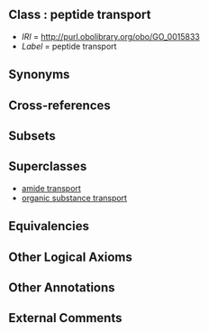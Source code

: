 
## Class : peptide transport

 * *IRI* = http://purl.obolibrary.org/obo/GO_0015833
 * *Label* = peptide transport

## Synonyms


## Cross-references


## Subsets


## Superclasses

 * [amide transport](../../GO/86/GO_0042886.md)
 * [organic substance transport](../../GO/02/GO_0071702.md)

## Equivalencies


## Other Logical Axioms


## Other Annotations


## External Comments

